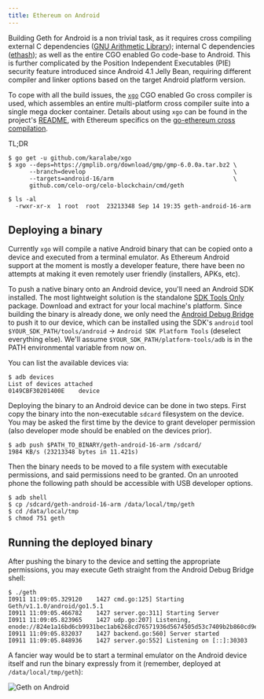 ```yaml
---
title: Ethereum on Android
---
```

Building Geth for Android is a non trivial task, as it requires cross compiling external C dependencies ([GNU Arithmetic Library](https://gmplib.org/)); internal C dependencies ([ethash](https://github.com/ethereum/ethash)); as well as the entire CGO enabled Go code-base to Android. This is further complicated by the Position Independent Executables (PIE) security feature introduced since Android 4.1 Jelly Bean, requiring different compiler and linker options based on the target Android platform version.

To cope with all the build issues, the [`xgo`](https://github.com/karalabe/xgo) CGO enabled Go cross compiler is used, which assembles an entire multi-platform cross compiler suite into a single mega docker container. Details about using `xgo` can be found in the project's [README](https://github.com/karalabe/xgo/blob/master/README.md), with Ethereum specifics on the [go-ethereum cross compilation](../developers/cross-compiling-ethereum).

TL;DR

```
$ go get -u github.com/karalabe/xgo
$ xgo --deps=https://gmplib.org/download/gmp/gmp-6.0.0a.tar.bz2 \
      --branch=develop                                          \
      --targets=android-16/arm                                  \
      github.com/celo-org/celo-blockchain/cmd/geth

$ ls -al
  -rwxr-xr-x  1 root  root  23213348 Sep 14 19:35 geth-android-16-arm
```

## Deploying a binary

Currently `xgo` will compile a native Android binary that can be copied onto a device and executed from a terminal emulator. As Ethereum Android support at the moment is mostly a developer feature, there have been no attempts at making it even remotely user friendly (installers, APKs, etc).

To push a native binary onto an Android device, you'll need an Android SDK installed. The most lightweight solution is the standalone [SDK Tools Only](https://developer.android.com/sdk/index.html#Other) package. Download and extract for your local machine's platform. Since building the binary is already done, we only need the [Android Debug Bridge](http://developer.android.com/tools/help/adb.html) to push it to our device, which can be installed using the SDK's `android` tool `$YOUR_SDK_PATH/tools/android` -> `Android SDK Platform Tools` (deselect everything else). We'll assume `$YOUR_SDK_PATH/platform-tools/adb` is in the PATH environmental variable from now on.

You can list the available devices via:

```
$ adb devices
List of devices attached
0149CBF30201400E	device
```

Deploying the binary to an Android device can be done in two steps. First copy the binary into the non-executable `sdcard` filesystem on the device. You may be asked the first time by the device to grant developer permission (also developer mode should be enabled on the devices prior).

```
$ adb push $PATH_TO_BINARY/geth-android-16-arm /sdcard/
1984 KB/s (23213348 bytes in 11.421s)
```

Then the binary needs to be moved to a file system with executable permissions, and said permissions need to be granted. On an unrooted phone the following path should be accessible with USB developer options.

```
$ adb shell
$ cp /sdcard/geth-android-16-arm /data/local/tmp/geth
$ cd /data/local/tmp
$ chmod 751 geth
```

## Running the deployed binary

After pushing the binary to the device and setting the appropriate permissions, you may execute Geth straight from the Android Debug Bridge shell:

```
$ ./geth
I0911 11:09:05.329120    1427 cmd.go:125] Starting Geth/v1.1.0/android/go1.5.1
I0911 11:09:05.466782    1427 server.go:311] Starting Server
I0911 11:09:05.823965    1427 udp.go:207] Listening, enode://824e1a16bd6cb9931bec1ab6268cd76571936d5674505d53c7409b2b860cd9e396a66c7fe4c3ad4e60c43fe42408920e33aaf3e7bbdb6123f8094dbc423c2bb1@[::]:30303
I0911 11:09:05.832037    1427 backend.go:560] Server started
I0911 11:09:05.848936    1427 server.go:552] Listening on [::]:30303
```

A fancier way would be to start a terminal emulator on the Android device itself and run the binary expressly from it (remember, deployed at `/data/local/tmp/geth`):

![Geth on Android](http://i.imgur.com/wylOsBL.jpg)